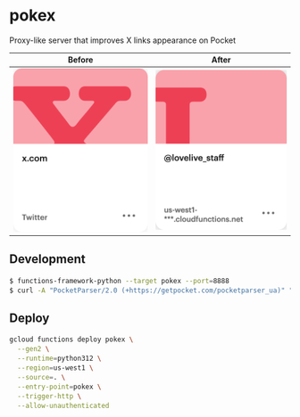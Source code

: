 # pokex
Proxy-like server that improves X links appearance on Pocket

| Before | After |
| ------------- | ------------- |
| ![Before](./assets/before.png) | ![After](./assets/after.png) |

## Development

```bash
$ functions-framework-python --target pokex --port=8888
$ curl -A "PocketParser/2.0 (+https://getpocket.com/pocketparser_ua)" "http://localhost:8888/?url=https%3A%2F%2Fx.com%2Fexample%2Fstatus%2F99999999"
```

## Deploy

```bash
gcloud functions deploy pokex \
  --gen2 \
  --runtime=python312 \
  --region=us-west1 \
  --source=. \
  --entry-point=pokex \
  --trigger-http \
  --allow-unauthenticated
```
